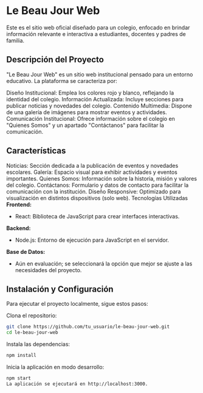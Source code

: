 # Le Beau Jour Web
Este es el sitio web oficial diseñado para un colegio, enfocado en brindar información relevante e interactiva a estudiantes, docentes y padres de familia.

## Descripción del Proyecto
"Le Beau Jour Web" es un sitio web institucional pensado para un entorno educativo. La plataforma se caracteriza por:

Diseño Institucional: Emplea los colores rojo y blanco, reflejando la identidad del colegio.
Información Actualizada: Incluye secciones para publicar noticias y novedades del colegio.
Contenido Multimedia: Dispone de una galería de imágenes para mostrar eventos y actividades.
Comunicación Institucional: Ofrece información sobre el colegio en "Quienes Somos" y un apartado "Contáctanos" para facilitar la comunicación.

## Características
Noticias: Sección dedicada a la publicación de eventos y novedades escolares.
Galería: Espacio visual para exhibir actividades y eventos importantes.
Quienes Somos: Información sobre la historia, misión y valores del colegio.
Contáctanos: Formulario y datos de contacto para facilitar la comunicación con la institución.
Diseño Responsive: Optimizado para visualización en distintos dispositivos (solo web).
Tecnologías Utilizadas
**Frontend:**
- React: Biblioteca de JavaScript para crear interfaces interactivas.

**Backend:**
- Node.js: Entorno de ejecución para JavaScript en el servidor.

**Base de Datos:**
- Aún en evaluación; se seleccionará la opción que mejor se ajuste a las necesidades del proyecto.

## Instalación y Configuración
Para ejecutar el proyecto localmente, sigue estos pasos:

Clona el repositorio:
```bash
git clone https://github.com/tu_usuario/le-beau-jour-web.git
cd le-beau-jour-web
```

Instala las dependencias:
```bash
npm install
```
Inicia la aplicación en modo desarrollo:

```bash
npm start
La aplicación se ejecutará en http://localhost:3000.
```

